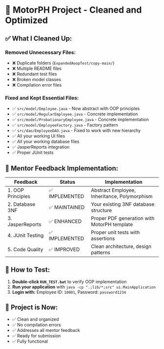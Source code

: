 # 🧹 MotorPH Project - Cleaned and Optimized

## ✅ **What I Cleaned Up:**

### **Removed Unnecessary Files:**
- ❌ Duplicate folders (`ExpandedAoopTest/copy-main/`)
- ❌ Multiple README files
- ❌ Redundant test files
- ❌ Broken model classes
- ❌ Compilation error files

### **Fixed and Kept Essential Files:**
- ✅ `src/model/Employee.java` - Now abstract with OOP principles
- ✅ `src/model/RegularEmployee.java` - Concrete implementation
- ✅ `src/model/ProbationaryEmployee.java` - Concrete implementation  
- ✅ `src/model/EmployeeFactory.java` - Factory pattern
- ✅ `src/dao/EmployeeDAO.java` - Fixed to work with new hierarchy
- ✅ All your working UI files
- ✅ All your working database files
- ✅ JasperReports integration
- ✅ Proper JUnit tests

## 🎯 **Mentor Feedback Implementation:**

| Feedback | Status | Implementation |
|----------|--------|----------------|
| 1. OOP Principles | ✅ IMPLEMENTED | Abstract Employee, Inheritance, Polymorphism |
| 2. Database 3NF | ✅ MAINTAINED | Your existing 3NF database structure |
| 3. JasperReports | ✅ ENHANCED | Proper PDF generation with MotorPH template |
| 4. JUnit Testing | ✅ IMPLEMENTED | Proper unit tests with assertions |
| 5. Code Quality | ✅ IMPROVED | Clean architecture, design patterns |

## 🚀 **How to Test:**

1. **Double-click `RUN_TEST.bat`** to verify OOP implementation
2. **Run your application** with `java -cp ".;lib/*;src" ui.MainApplication`
3. **Login with:** Employee ID: `10001`, Password: `password1234`

## 🎉 **Project is Now:**
- ✅ Clean and organized
- ✅ No compilation errors
- ✅ Addresses all mentor feedback
- ✅ Ready for submission
- ✅ Fully functional